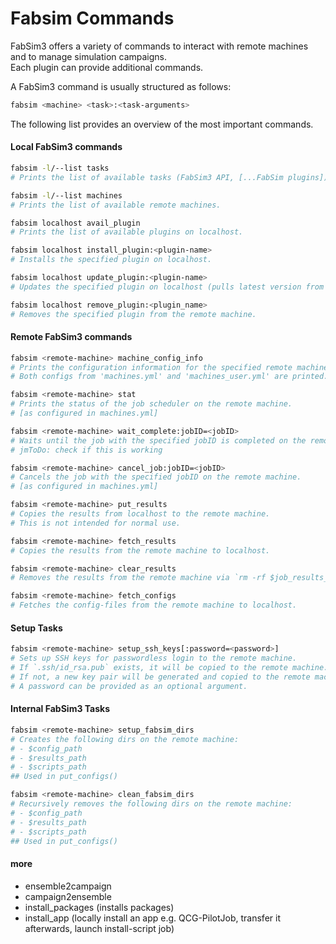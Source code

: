 # Fabsim Commands

FabSim3 offers a variety of commands to interact with remote machines and to manage simulation campaigns.  
Each plugin can provide additional commands.  

A FabSim3 command is usually structured as follows:
```sh
fabsim <machine> <task>:<task-arguments>
```

The following list provides an overview of the most important commands.


#### Local FabSim3 commands

```sh
fabsim -l/--list tasks
# Prints the list of available tasks (FabSim3 API, [...FabSim plugins])
```

```sh
fabsim -l/--list machines
# Prints the list of available remote machines.
```

```sh
fabsim localhost avail_plugin
# Prints the list of available plugins on localhost.
```

```sh
fabsim localhost install_plugin:<plugin-name>
# Installs the specified plugin on localhost.
```

```sh
fabsim localhost update_plugin:<plugin-name>
# Updates the specified plugin on localhost (pulls latest version from the repository).
```

```sh
fabsim localhost remove_plugin:<plugin_name>
# Removes the specified plugin from the remote machine.
```


#### Remote FabSim3 commands

```sh
fabsim <remote-machine> machine_config_info
# Prints the configuration information for the specified remote machine.
# Both configs from 'machines.yml' and 'machines_user.yml' are printed.
```

```sh
fabsim <remote-machine> stat
# Prints the status of the job scheduler on the remote machine.
# [as configured in machines.yml]
```

```sh
fabsim <remote-machine> wait_complete:jobID=<jobID>
# Waits until the job with the specified jobID is completed on the remote machine.
# jmToDo: check if this is working
```

```sh
fabsim <remote-machine> cancel_job:jobID=<jobID>
# Cancels the job with the specified jobID on the remote machine.
# [as configured in machines.yml]
```

```sh
fabsim <remote-machine> put_results
# Copies the results from localhost to the remote machine.
# This is not intended for normal use.
```

```sh
fabsim <remote-machine> fetch_results
# Copies the results from the remote machine to localhost.
```

```sh
fabsim <remote-machine> clear_results
# Removes the results from the remote machine via `rm -rf $job_results_contents`.
```

```sh
fabsim <remote-machine> fetch_configs
# Fetches the config-files from the remote machine to localhost.
```


#### Setup Tasks
```sh
fabsim <remote-machine> setup_ssh_keys[:password=<password>]
# Sets up SSH keys for passwordless login to the remote machine.
# If `.ssh/id_rsa.pub` exists, it will be copied to the remote machine.
# If not, a new key pair will be generated and copied to the remote machine.
# A password can be provided as an optional argument.
```


#### Internal FabSim3 Tasks
```sh
fabsim <remote-machine> setup_fabsim_dirs
# Creates the following dirs on the remote machine:
# - $config_path
# - $results_path
# - $scripts_path
## Used in put_configs()
```

```sh
fabsim <remote-machine> clean_fabsim_dirs
# Recursively removes the following dirs on the remote machine:
# - $config_path
# - $results_path
# - $scripts_path
## Used in put_configs()
```

#### more
- ensemble2campaign
- campaign2ensemble
- install_packages (installs packages)
- install_app (locally install an app e.g. QCG-PilotJob, transfer it afterwards, launch install-script job)
